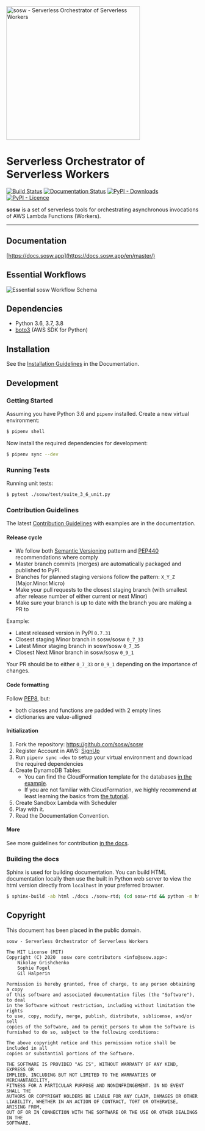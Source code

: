 <img alt="sosw - Serverless Orchestrator of Serverless Workers" width="350" src="https://raw.githubusercontent.com/sosw/sosw/docme/docs/_static/images/logo/sosw_black.png">

# Serverless Orchestrator of Serverless Workers
[![Build Status](https://travis-ci.com/sosw/sosw.svg?branch=master)](https://travis-ci.com/sosw/sosw)
[![Documentation Status](https://readthedocs.org/projects/sosw/badge/?version=latest)](https://docs.sosw.app/en/latest/?badge=latest)
[![PyPI - Downloads](https://img.shields.io/pypi/dm/sosw?color=blue&label=pypi%20installs)](https://pypi.org/project/sosw/)
[![PyPI - Licence](https://img.shields.io/pypi/l/sosw?color=blue)](https://github.com/sosw/sosw/blob/master/LICENSE)

**sosw** is a set of serverless tools for orchestrating asynchronous invocations of AWS Lambda Functions (Workers).

---

## Documentation
[https://docs.sosw.app](https://docs.sosw.app/en/master/)

## Essential Workflows
![Essential sosw Workflow Schema](https://raw.githubusercontent.com/sosw/sosw/docme/docs/_static/images/simple-sosw.png)

## Dependencies
- Python 3.6, 3.7, 3.8
- [boto3](https://github.com/boto/boto3) (AWS SDK for Python)

## Installation
See the [Installation Guidelines](https://docs.sosw.app/en/master/installation.html) in the Documentation.

## Development
### Getting Started

Assuming you have Python 3.6 and `pipenv` installed. Create a new virtual environment: 

```bash
$ pipenv shell
```

Now install the required dependencies for development:

```bash
$ pipenv sync --dev
```

### Running Tests

Running unit tests:
```bash
$ pytest ./sosw/test/suite_3_6_unit.py
```

### Contribution Guidelines

The latest [Contribution Guidelines](https://docs.sosw.app/en/master/contribution/index.html) with examples are in the documentation.

#### Release cycle
- We follow both [Semantic Versioning](https://semver.org/) pattern
  and [PEP440](https://www.python.org/dev/peps/pep-0440/) recommendations where comply
- Master branch commits (merges) are automatically packaged and published to PyPI.
- Branches for planned staging versions follow the pattern: `X_Y_Z` (Major.Minor.Micro)
- Make your pull requests to the closest staging branch (with smallest after release number of either current or next Minor)
- Make sure your branch is up to date with the branch you are making a PR to

Example:
  - Latest released version in PyPI `0.7.31`
  - Closest staging Minor branch in sosw/sosw `0_7_33`
  - Latest Minor staging branch in sosw/sosw `0_7_35`
  - Closest Next Minor branch in sosw/sosw `0_9_1`

Your PR should be to either `0_7_33` or `0_9_1` depending on the importance of changes. 

#### Code formatting
Follow [PEP8](https://www.python.org/dev/peps/pep-0008/), but:
- both classes and functions are padded with 2 empty lines
- dictionaries are value-alligned

#### Initialization
1. Fork the repository: https://github.com/sosw/sosw
2. Register Account in AWS: [SignUp](https://portal.aws.amazon.com/billing/signup#/start)
3. Run `pipenv sync –dev` to setup your virtual environment and download the required dependencies
4. Create DynamoDB Tables: 
    - You can find the CloudFormation template for the databases [in the example](https://raw.githubusercontent.com/sosw/sosw/docme/docs/yaml/sosw-shared-dynamodb.yaml).
    - If you are not familiar with CloudFormation, we highly recommend at least learning the basics from [the tutorial](https://docs.aws.amazon.com/AWSCloudFormation/latest/UserGuide/GettingStarted.Walkthrough.html).
5. Create Sandbox Lambda with Scheduler
6. Play with it.
7. Read the Documentation Convention.

#### More
See more guidelines for contribution [in the docs](https://docs.sosw.app/en/master/contribution/index.html).

### Building the docs
Sphinx is used for building documentation.
You can build HTML documentation locally then use the built in Python web server to view the html version directly from `localhost` in your preferred browser.

```bash
$ sphinx-build -ab html ./docs ./sosw-rtd; (cd sosw-rtd && python -m http.server)
```

## Copyright

This document has been placed in the public domain.
    
    sosw - Serverless Orchestrator of Serverless Workers
    
    The MIT License (MIT)
    Copyright (C) 2020  sosw core contributors <info@sosw.app>:
        Nikolay Grishchenko
        Sophie Fogel
        Gil Halperin
    
    Permission is hereby granted, free of charge, to any person obtaining a copy
    of this software and associated documentation files (the "Software"), to deal
    in the Software without restriction, including without limitation the rights
    to use, copy, modify, merge, publish, distribute, sublicense, and/or sell
    copies of the Software, and to permit persons to whom the Software is
    furnished to do so, subject to the following conditions:
    
    The above copyright notice and this permission notice shall be included in all
    copies or substantial portions of the Software.
    
    THE SOFTWARE IS PROVIDED "AS IS", WITHOUT WARRANTY OF ANY KIND, EXPRESS OR
    IMPLIED, INCLUDING BUT NOT LIMITED TO THE WARRANTIES OF MERCHANTABILITY,
    FITNESS FOR A PARTICULAR PURPOSE AND NONINFRINGEMENT. IN NO EVENT SHALL THE
    AUTHORS OR COPYRIGHT HOLDERS BE LIABLE FOR ANY CLAIM, DAMAGES OR OTHER
    LIABILITY, WHETHER IN AN ACTION OF CONTRACT, TORT OR OTHERWISE, ARISING FROM,
    OUT OF OR IN CONNECTION WITH THE SOFTWARE OR THE USE OR OTHER DEALINGS IN THE
    SOFTWARE.
